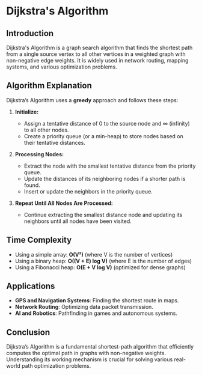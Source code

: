 # Dijkstra's Algorithm

## Introduction
Dijkstra's Algorithm is a graph search algorithm that finds the shortest path from a single source vertex to all other vertices in a weighted graph with non-negative edge weights. It is widely used in network routing, mapping systems, and various optimization problems.

## Algorithm Explanation
Dijkstra’s Algorithm uses a **greedy** approach and follows these steps:

1. **Initialize:**
    - Assign a tentative distance of 0 to the source node and ∞ (infinity) to all other nodes.
    - Create a priority queue (or a min-heap) to store nodes based on their tentative distances.

2. **Processing Nodes:**
    - Extract the node with the smallest tentative distance from the priority queue.
    - Update the distances of its neighboring nodes if a shorter path is found.
    - Insert or update the neighbors in the priority queue.

3. **Repeat Until All Nodes Are Processed:**
    - Continue extracting the smallest distance node and updating its neighbors until all nodes have been visited.


## Time Complexity
- Using a simple array: **O(V²)** (where V is the number of vertices)
- Using a binary heap: **O((V + E) log V)** (where E is the number of edges)
- Using a Fibonacci heap: **O(E + V log V)** (optimized for dense graphs)

## Applications
- **GPS and Navigation Systems**: Finding the shortest route in maps.
- **Network Routing**: Optimizing data packet transmission.
- **AI and Robotics**: Pathfinding in games and autonomous systems.

## Conclusion
Dijkstra’s Algorithm is a fundamental shortest-path algorithm that efficiently computes the optimal path in graphs with non-negative weights. Understanding its working mechanism is crucial for solving various real-world path optimization problems.

